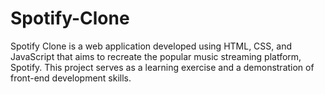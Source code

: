 # Spotify-Clone
Spotify Clone is a web application developed using HTML, CSS, and JavaScript that aims to recreate the popular music streaming platform, Spotify. This project serves as a learning exercise and a demonstration of front-end development skills.

